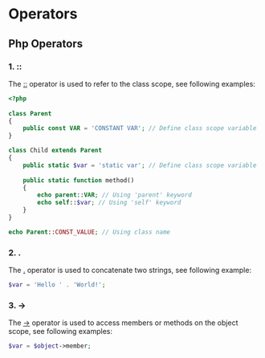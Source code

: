 # Operators

## Php Operators

### 1. :: 

The <u>::</u> operator is used to refer to the class scope, see following examples:

```php
<?php
    
class Parent
{
    public const VAR = 'CONSTANT VAR'; // Define class scope variable
}

class Child extends Parent 
{
    public static $var = 'static var'; // Define class scope variable
    
    public static function method()
    {
        echo parent::VAR; // Using 'parent' keyword
        echo self::$var; // Using 'self' keyword
    }
}

echo Parent::CONST_VALUE; // Using class name
```

### 2. .

The <u>.</u> operator is used to concatenate two strings, see following example:

```php
$var = 'Hello ' . 'World!';
```

### 3. ->

The <u>-></u> operator is used to access members or methods on the object scope, see following examples:

```php
$var = $object->member;
```

